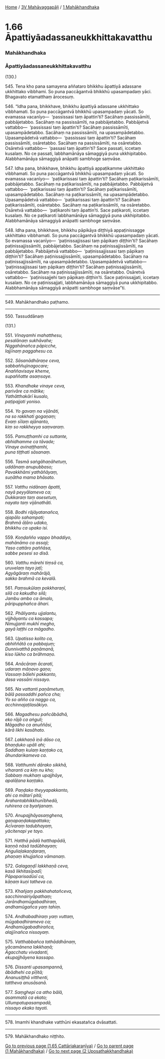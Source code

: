 
[Home](/) / [3V Mahāvaggapāḷi](/tipitaka/3V.md) / [1 Mahākhandhaka](/tipitaka/3V/1.md)

# 1.66 Āpattiyāadassaneukkhittakavatthu

### Mahākhandhaka

### Āpattiyāadassaneukkhittakavatthu

(130.)

545\. Tena kho pana samayena aññataro bhikkhu āpattiyā adassane ukkhittako vibbhami. So puna paccāgantvā bhikkhū upasampadaṃ yāci. Bhagavato etamatthaṃ ārocesuṃ.

546\. “Idha pana, bhikkhave, bhikkhu āpattiyā adassane ukkhittako vibbhamati. So puna paccāgantvā bhikkhū upasampadaṃ yācati. So evamassa vacanīyo—  ‘passissasi taṃ āpattin’ti? Sacāhaṃ passissāmīti, pabbājetabbo. Sacāhaṃ na passissāmīti, na pabbājetabbo. Pabbājetvā vattabbo—  ‘passissasi taṃ āpattin’ti? Sacāhaṃ passissāmīti, upasampādetabbo. Sacāhaṃ na passissāmīti, na upasampādetabbo. Upasampādetvā vattabbo—  ‘passissasi taṃ āpattin’ti? Sacāhaṃ passissāmīti, osāretabbo. Sacāhaṃ na passissāmīti, na osāretabbo. Osāretvā vattabbo—  ‘passasi taṃ āpattin’ti? Sace passati, iccetaṃ kusalaṃ. No ce passati, labbhamānāya sāmaggiyā puna ukkhipitabbo. Alabbhamānāya sāmaggiyā anāpatti sambhoge saṃvāse.

547\. Idha pana, bhikkhave, bhikkhu āpattiyā appaṭikamme ukkhittako vibbhamati. So puna paccāgantvā bhikkhū upasampadaṃ yācati. So evamassa vacanīyo—  ‘paṭikarissasi taṃ āpattin’ti? Sacāhaṃ paṭikarissāmīti, pabbājetabbo. Sacāhaṃ na paṭikarissāmīti, na pabbājetabbo. Pabbājetvā vattabbo—  ‘paṭikarissasi taṃ āpattin’ti? Sacāhaṃ paṭikarissāmīti, upasampādetabbo. Sacāhaṃ na paṭikarissāmīti, na upasampādetabbo. Upasampādetvā vattabbo—  ‘paṭikarissasi taṃ āpattin’ti? Sacāhaṃ paṭikarissāmīti, osāretabbo. Sacāhaṃ na paṭikarissāmīti, na osāretabbo. Osāretvā vattabbo—  ‘paṭikarohi taṃ āpattin’ti. Sace paṭikaroti, iccetaṃ kusalaṃ. No ce paṭikaroti labbhamānāya sāmaggiyā puna ukkhipitabbo. Alabbhamānāya sāmaggiyā anāpatti sambhoge saṃvāse.

548\. Idha pana, bhikkhave, bhikkhu pāpikāya diṭṭhiyā appaṭinissagge ukkhittako vibbhamati. So puna paccāgantvā bhikkhū upasampadaṃ yācati. So evamassa vacanīyo—  ‘paṭinissajjissasi taṃ pāpikaṃ diṭṭhin’ti? Sacāhaṃ paṭinissajjissāmīti, pabbājetabbo. Sacāhaṃ na paṭinissajjissāmīti, na pabbājetabbo. Pabbājetvā vattabbo—  ‘paṭinissajjissasi taṃ pāpikaṃ diṭṭhin’ti? Sacāhaṃ paṭinissajjissāmīti, upasampādetabbo. Sacāhaṃ na paṭinissajjissāmīti, na upasampādetabbo. Upasampādetvā vattabbo—  ‘paṭinissajjissasi taṃ pāpikaṃ diṭṭhin’ti? Sacāhaṃ paṭinissajjissāmīti, osāretabbo. Sacāhaṃ na paṭinissajjissāmīti, na osāretabbo. Osāretvā vattabbo—  ‘paṭinissajjehi taṃ pāpikaṃ diṭṭhin’ti. Sace paṭinissajjati, iccetaṃ kusalaṃ. No ce paṭinissajjati, labbhamānāya sāmaggiyā puna ukkhipitabbo. Alabbhamānāya sāmaggiyā anāpatti sambhoge saṃvāse”ti.

---

549\. Mahākhandhako paṭhamo.



---

550\. Tassuddānaṃ



(131.)

551\. _Vinayamhi mahatthesu,_  
_pesalānaṃ sukhāvahe;_  
_Niggahānañca pāpicche,_  
_lajjīnaṃ paggahesu ca._  


552\. _Sāsanādhāraṇe ceva,_  
_sabbaññujinagocare;_  
_Anaññavisaye kheme,_  
_supaññatte asaṃsaye._  


553\. _Khandhake vinaye ceva,_  
_parivāre ca mātike;_  
_Yathātthakārī kusalo,_  
_paṭipajjati yoniso._  


554\. _Yo gavaṃ na vijānāti,_  
_na so rakkhati gogaṇaṃ;_  
_Evaṃ sīlaṃ ajānanto,_  
_kiṃ so rakkheyya saṃvaraṃ._  


555\. _Pamuṭṭhamhi ca suttante,_  
_abhidhamme ca tāvade;_  
_Vinaye avinaṭṭhamhi,_  
_puna tiṭṭhati sāsanaṃ._  


556\. _Tasmā saṅgāhaṇāhetuṃ,_  
_uddānaṃ anupubbaso;_  
_Pavakkhāmi yathāñāyaṃ,_  
_suṇātha mama bhāsato._  


557\. _Vatthu nidānaṃ āpatti,_  
_nayā peyyālameva ca;_  
_Dukkaraṃ taṃ asesetuṃ,_  
_nayato taṃ vijānathāti._  


558\. _Bodhi rājāyatanañca,_  
_ajapālo sahampati;_  
_Brahmā āḷāro udako,_  
_bhikkhu ca upako isi._  


559\. _Koṇḍañño vappo bhaddiyo,_  
_mahānāmo ca assaji;_  
_Yaso cattāro paññāsa,_  
_sabbe pesesi so disā._  


560\. _Vatthu mārehi tiṃsā ca,_  
_uruvelaṃ tayo jaṭī;_  
_Agyāgāraṃ mahārājā,_  
_sakko brahmā ca kevalā._  


561\. _Paṃsukūlaṃ pokkharaṇī,_  
_silā ca kakudho silā;_  
_Jambu ambo ca āmalo,_  
_pāripupphañca āhari._  


562\. _Phāliyantu ujjalantu,_  
_vijjhāyantu ca kassapa;_  
_Nimujjanti mukhī megho,_  
_gayā laṭṭhi ca māgadho._  


563\. _Upatisso kolito ca,_  
_abhiññātā ca pabbajuṃ;_  
_Dunnivatthā paṇāmanā,_  
_kiso lūkho ca brāhmaṇo._  


564\. _Anācāraṃ ācarati,_  
_udaraṃ māṇavo gaṇo;_  
_Vassaṃ bālehi pakkanto,_  
_dasa vassāni nissayo._  


565\. _Na vattanti paṇāmetuṃ,_  
_bālā passaddhi pañca cha;_  
_Yo so añño ca naggo ca,_  
_acchinnajaṭilasākiyo._  


566\. _Magadhesu pañcābādhā,_  
_eko rājā ca aṅguli;_  
_Māgadho ca anuññāsi,_  
_kārā likhi kasāhato._  


567\. _Lakkhaṇā iṇā dāso ca,_  
_bhaṇḍuko upāli ahi;_  
_Saddhaṃ kulaṃ kaṇṭako ca,_  
_āhundarikameva ca._  


568\. _Vatthumhi dārako sikkhā,_  
_viharanti ca kiṃ nu kho;_  
_Sabbaṃ mukhaṃ upajjhāye,_  
_apalāḷana kaṇṭako._  


569\. _Paṇḍako theyyapakkanto,_  
_ahi ca mātarī pitā;_  
_Arahantabhikkhunībhedā,_  
_ruhirena ca byañjanaṃ._  


570\. _Anupajjhāyasaṃghena,_  
_gaṇapaṇḍakapattako;_  
_Acīvaraṃ tadubhayaṃ,_  
_yācitenapi ye tayo._  


571\. _Hatthā pādā hatthapādā,_  
_kaṇṇā nāsā tadūbhayaṃ;_  
_Aṅguliaḷakaṇḍaraṃ,_  
_phaṇaṃ khujjañca vāmanaṃ._  


572\. _Galagaṇḍī lakkhaṇā ceva,_  
_kasā likhitasīpadī;_  
_Pāpaparisadūsī ca,_  
_kāṇaṃ kuṇi tatheva ca._  


573\. _Khañjaṃ pakkhahatañceva,_  
_sacchinnairiyāpathaṃ;_  
_Jarāndhamūgabadhiraṃ,_  
_andhamūgañca yaṃ tahiṃ._  


574\. _Andhabadhiraṃ yaṃ vuttaṃ,_  
_mūgabadhirameva ca;_  
_Andhamūgabadhirañca,_  
_alajjīnañca nissayaṃ._  


575\. _Vatthabbañca tathāddhānaṃ,_  
_yācamānena lakkhaṇā;_  
_Āgacchatu vivadanti,_  
_ekupajjhāyena kassapo._  


576\. _Dissanti upasampannā,_  
_ābādhehi ca pīḷitā;_  
_Ananusiṭṭhā vitthenti,_  
_tattheva anusāsanā._  


577\. _Saṃghepi ca atho bālā,_  
_asammatā ca ekato;_  
_Ullumpatupasampadā,_  
_nissayo ekako tayoti._  


---

578\. Imamhi khandhake vatthūni ekasatañca dvāsattati.



---

579\. Mahākhandhako niṭṭhito.



[Go to previous page (1.65 Cattāriakaraṇīya)](/tipitaka/3V/1/1.65.md) / [Go to parent page (1 Mahākhandhaka)](/tipitaka/3V/1.md) / [Go to next page (2 Uposathakkhandhaka)](/tipitaka/3V/2.md)


